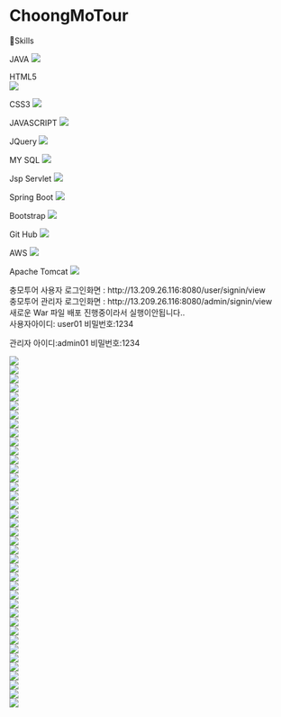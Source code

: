 # ChoongMoTour


  
 
  
 💪Skills
  
 <div class="text-center">
 JAVA
 <img src="https://img.shields.io/badge/JAVA-4479A1?style=flat-square&logo=JAVA&logoColor=white"/>
  
 HTML5  
<img src="https://img.shields.io/badge/HTML5-E34F26?style=flat-square&logo=HTML5&logoColor=white"/>
 
 CSS3
 <img src="https://img.shields.io/badge/CSS3-1572B6?style=flat-square&logo=CSS3&logoColor=white"/>
  
JAVASCRIPT 
<img src="https://img.shields.io/badge/JavaScript-F7DF1E?style=flat-square&logo=JavaScript&logoColor=white"/>
  
  
JQuery
<img src="https://img.shields.io/badge/jQuery-0769AD?style=flat-square&logo=jQuery&logoColor=white"/>
  
  
MY SQL
<img src="https://img.shields.io/badge/MySQL-4479A1?style=flat-square&logo=MySQL&logoColor=white"/>
  
Jsp Servlet
<img src="https://img.shields.io/badge/JSP Servlet-232F3E?style=flat-square&logo=JSP Servlet&logoColor=white"/>
  
  
Spring Boot
<img src="https://img.shields.io/badge/Spring Boot-6DB33F?style=flat-square&logo=Spring Boot&logoColor=white"/>
  
Bootstrap
<img src="https://img.shields.io/badge/Bootstrap-7952B3?style=flat-square&logo=Bootstrap&logoColor=white"/>

Git Hub
<img src="https://img.shields.io/badge/GitHub-181717?style=flat-square&logo=GitHub&logoColor=white"/>
  
AWS
<img src="https://img.shields.io/badge/amazonaws-232F3E?style=flat-square&logo=amazonaws&logoColor=white"/>

Apache Tomcat
<img src="https://img.shields.io/badge/Apache Tomcat-F8DC75?style=flat-square&logo=Apache Tomcat&logoColor=white"/>

  
</div>
충모투어 사용자 로그인화면 : http://13.209.26.116:8080/user/signin/view<br>
충모투어 관리자 로그인화면 : http://13.209.26.116:8080/admin/signin/view
<div class="">새로운 War 파일 배포 진행중이라서 실행이안됩니다..</div>
사용자아이디: user01 
비밀번호:1234

관리자 아이디:admin01
비밀번호:1234


<div class=""><img src ="https://img1.daumcdn.net/thumb/R1280x0/?scode=mtistory2&fname=https%3A%2F%2Fblog.kakaocdn.net%2Fdn%2Fspc2n%2FbtsgKok87uv%2Fxp91CJiPXkPurK1KXa5Km1%2Fimg.jpg"/> </div>
<div class=""><img src= "https://img1.daumcdn.net/thumb/R1280x0/?scode=mtistory2&fname=https%3A%2F%2Fblog.kakaocdn.net%2Fdn%2FMcQuV%2Fbtshbd2N2gJ%2FsfTLLHUtaEZw2LUG3NQ7c0%2Fimg.jpg" /></div>
<div class=""><img src= "https://img1.daumcdn.net/thumb/R1280x0/?scode=mtistory2&fname=https%3A%2F%2Fblog.kakaocdn.net%2Fdn%2FOjwRl%2FbtshceUFvXj%2FB6P4E9thASkxll8xoQ1aMk%2Fimg.jpg" /></div>
<div class=""><img src ="https://img1.daumcdn.net/thumb/R1280x0/?scode=mtistory2&fname=https%3A%2F%2Fblog.kakaocdn.net%2Fdn%2Fq1P7b%2Fbtsg7IiZWK7%2FIRdGOBu6Dsk9sGs9BqQtO0%2Fimg.jpg" /></div>
<div class=""><img src ="https://img1.daumcdn.net/thumb/R1280x0/?scode=mtistory2&fname=https%3A%2F%2Fblog.kakaocdn.net%2Fdn%2Fbqb1xR%2Fbtsg9PagJrZ%2FTSeUt96R3yZCiE480gSnl0%2Fimg.jpg" /></div>
<div class=""><img src ="https://img1.daumcdn.net/thumb/R1280x0/?scode=mtistory2&fname=https%3A%2F%2Fblog.kakaocdn.net%2Fdn%2FcPxdul%2FbtshapPW4yS%2Fk5KF1VNKkTzwHQn2bAGEp1%2Fimg.jpg" /></div>
<div class=""><img src ="https://img1.daumcdn.net/thumb/R1280x0/?scode=mtistory2&fname=https%3A%2F%2Fblog.kakaocdn.net%2Fdn%2FbcKtC3%2Fbtsg9DuzGXj%2FCZRAqbYqYRJg9YFRZTAf41%2Fimg.jpg" /></div>
<div class=""><img src ="https://img1.daumcdn.net/thumb/R1280x0/?scode=mtistory2&fname=https%3A%2F%2Fblog.kakaocdn.net%2Fdn%2FTJFp1%2Fbtsg9Mq4lzU%2FbkSgPHk3F3E0T5xrWwt4c0%2Fimg.jpg" /></div>
<div class=""><img src ="https://img1.daumcdn.net/thumb/R1280x0/?scode=mtistory2&fname=https%3A%2F%2Fblog.kakaocdn.net%2Fdn%2F8Bhcs%2Fbtshce1qLwQ%2FuiUeslIncCvzMMQuJkGwwK%2Fimg.jpg" /></div>
<div class=""><img src ="https://img1.daumcdn.net/thumb/R1280x0/?scode=mtistory2&fname=https%3A%2F%2Fblog.kakaocdn.net%2Fdn%2FDq39h%2Fbtsg3VXflQn%2FSDir35QB4b31Eq5wzCrwL1%2Fimg.jpg" /></div>
<div class=""><img src ="https://img1.daumcdn.net/thumb/R1280x0/?scode=mtistory2&fname=https%3A%2F%2Fblog.kakaocdn.net%2Fdn%2FnqBEv%2Fbtsg9uK2T6s%2FtmQaJNCeX5YKivifpkaYok%2Fimg.jpg" /></div>
<div class=""><img src ="https://img1.daumcdn.net/thumb/R1280x0/?scode=mtistory2&fname=https%3A%2F%2Fblog.kakaocdn.net%2Fdn%2FtY6j5%2Fbtsg7IJ92mZ%2FHng91r9AzDNsUKof2dyEk0%2Fimg.jpg" /></div>
<div class=""><img src ="https://img1.daumcdn.net/thumb/R1280x0/?scode=mtistory2&fname=https%3A%2F%2Fblog.kakaocdn.net%2Fdn%2Fkw02U%2Fbtsg84MTgVk%2F3uJkMNnWqGFIfUC5FTXuU0%2Fimg.jpg" /></div>
<div class=""><img src ="https://img1.daumcdn.net/thumb/R1280x0/?scode=mtistory2&fname=https%3A%2F%2Fblog.kakaocdn.net%2Fdn%2FosJsf%2Fbtsg7HLbG4N%2FKarfER1vsAjZJb8SVN82dK%2Fimg.jpg" /></div>
<div class=""><img src ="https://img1.daumcdn.net/thumb/R1280x0/?scode=mtistory2&fname=https%3A%2F%2Fblog.kakaocdn.net%2Fdn%2FcmljsG%2Fbtsg840p2JQ%2FjnC1oVb9rKuQiAXQTIINy0%2Fimg.jpg" /></div>
<div class=""><img src ="https://img1.daumcdn.net/thumb/R1280x0/?scode=mtistory2&fname=https%3A%2F%2Fblog.kakaocdn.net%2Fdn%2Fb0asDK%2Fbtsg247Kll9%2FpGLSWrzW0Uo5cTtknTGUKk%2Fimg.jpg" /></div>
<div class=""><img src ="https://img1.daumcdn.net/thumb/R1280x0/?scode=mtistory2&fname=https%3A%2F%2Fblog.kakaocdn.net%2Fdn%2FuiZNj%2Fbtshaqafrok%2FXS3RI3svIndxCupvGBNVr0%2Fimg.jpg" /></div>
<div class=""><img src ="https://img1.daumcdn.net/thumb/R1280x0/?scode=mtistory2&fname=https%3A%2F%2Fblog.kakaocdn.net%2Fdn%2FLsxv8%2Fbtsg7HRZzgh%2FU8UzcWZOwJ8IAGkiySnrX1%2Fimg.jpg" /></div>
<div class=""><img src ="https://img1.daumcdn.net/thumb/R1280x0/?scode=mtistory2&fname=https%3A%2F%2Fblog.kakaocdn.net%2Fdn%2Fb9BOfn%2Fbtsg9DgXp6S%2F8kNZWq7wYoOqOekCedfiG0%2Fimg.jpg" /></div>
<div class=""><img src ="https://img1.daumcdn.net/thumb/R1280x0/?scode=mtistory2&fname=https%3A%2F%2Fblog.kakaocdn.net%2Fdn%2FYZFVS%2Fbtsg9fOa6D2%2FJMtNY4lossXVKP8Jx0eHxk%2Fimg.jpg" /></div>
<div class=""><img src ="https://img1.daumcdn.net/thumb/R1280x0/?scode=mtistory2&fname=https%3A%2F%2Fblog.kakaocdn.net%2Fdn%2FbUwjto%2Fbtsg9PBjJoN%2FhxIPrHKtectamVVfS1koQK%2Fimg.jpg" /></div>
<div class=""><img src ="https://img1.daumcdn.net/thumb/R1280x0/?scode=mtistory2&fname=https%3A%2F%2Fblog.kakaocdn.net%2Fdn%2Fb3Me7b%2Fbtsg97hLTvb%2Fg38q57g7DIrq2HvDgrbpYK%2Fimg.jpg" /></div>
<div class=""><img src ="https://img1.daumcdn.net/thumb/R1280x0/?scode=mtistory2&fname=https%3A%2F%2Fblog.kakaocdn.net%2Fdn%2FsN8MU%2Fbtshc5iY8AI%2Fz66tKMS7sa0LaEwt8Fn9b0%2Fimg.jpg" /></div>
<div class=""><img src ="https://img1.daumcdn.net/thumb/R1280x0/?scode=mtistory2&fname=https%3A%2F%2Fblog.kakaocdn.net%2Fdn%2FBtAwo%2Fbtsg96b7g4A%2FwAJC5aAukkY2TZXUaukjd0%2Fimg.jpg" /></div>
<div class=""><img src ="https://img1.daumcdn.net/thumb/R1280x0/?scode=mtistory2&fname=https%3A%2F%2Fblog.kakaocdn.net%2Fdn%2FbfMIXE%2Fbtsg97a1f2A%2FGsmtXIGgdWxUcPZVgC4WzK%2Fimg.jpg" /></div>
<div class=""><img src ="https://img1.daumcdn.net/thumb/R1280x0/?scode=mtistory2&fname=https%3A%2F%2Fblog.kakaocdn.net%2Fdn%2FDtmNv%2Fbtsg9gTRubW%2FbSApAFB7vVf6Znr3kjkhA0%2Fimg.jpg" /></div>
<div class=""><img src ="https://img1.daumcdn.net/thumb/R1280x0/?scode=mtistory2&fname=https%3A%2F%2Fblog.kakaocdn.net%2Fdn%2Ft6Ugn%2Fbtsg4h6NuRt%2FLP4zs3BXQ8WBvq7f52MNN1%2Fimg.jpg" /></div>
<div class=""><img src ="https://img1.daumcdn.net/thumb/R1280x0/?scode=mtistory2&fname=https%3A%2F%2Fblog.kakaocdn.net%2Fdn%2FcZMpJQ%2FbtshaqnLM6Q%2FRl6aHpM9DKxE0fKKDWOVuk%2Fimg.jpg" /></div>
<div class=""><img src ="https://img1.daumcdn.net/thumb/R1280x0/?scode=mtistory2&fname=https%3A%2F%2Fblog.kakaocdn.net%2Fdn%2FcavtvE%2Fbtsg96b7g7R%2FpEKixoRCFxxwT8J0TTeIH1%2Fimg.jpg" /></div>
<div class=""><img src ="https://img1.daumcdn.net/thumb/R1280x0/?scode=mtistory2&fname=https%3A%2F%2Fblog.kakaocdn.net%2Fdn%2FV9a7t%2Fbtshap3vLNL%2Ff9fPCcS4rI5rCZg4RFkJDK%2Fimg.jpg" /></div>
<div class=""><img src ="https://img1.daumcdn.net/thumb/R1280x0/?scode=mtistory2&fname=https%3A%2F%2Fblog.kakaocdn.net%2Fdn%2Fbfw8eq%2Fbtsg85dYHcS%2FWeHifLtKFKrMkS8QHsifM1%2Fimg.jpg" /></div>
<div class=""><img src ="https://img1.daumcdn.net/thumb/R1280x0/?scode=mtistory2&fname=https%3A%2F%2Fblog.kakaocdn.net%2Fdn%2Fej7vfm%2Fbtsg4g7Qv1Z%2Fe8dmJPRF21zqIYeFKbCvR0%2Fimg.jpg" /></div>
<div class=""><img src ="https://img1.daumcdn.net/thumb/R1280x0/?scode=mtistory2&fname=https%3A%2F%2Fblog.kakaocdn.net%2Fdn%2FZ70Ci%2Fbtsg9g0BXHA%2FZIAfO76f7AimHO2noKGuJK%2Fimg.jpg" /></div>
<div class=""><img src ="https://img1.daumcdn.net/thumb/R1280x0/?scode=mtistory2&fname=https%3A%2F%2Fblog.kakaocdn.net%2Fdn%2Flr39A%2Fbtsg9uK2UAI%2FjmkYIzm9h1kvuXcsbXbez1%2Fimg.jpg" /></div>
<div class=""><img src ="https://img1.daumcdn.net/thumb/R1280x0/?scode=mtistory2&fname=https%3A%2F%2Fblog.kakaocdn.net%2Fdn%2FwJgDI%2Fbtsg8brJCtU%2Fe19TmjwG8G1U4BKqlKs7xK%2Fimg.jpg" /></div>
<div class=""><img src ="https://img1.daumcdn.net/thumb/R1280x0/?scode=mtistory2&fname=https%3A%2F%2Fblog.kakaocdn.net%2Fdn%2FcmHhNS%2Fbtsg26LatYG%2FHF7qcsqGEN7fUrf4vXwbi1%2Fimg.jpg" /></div>
<div class=""><img src ="https://img1.daumcdn.net/thumb/R1280x0/?scode=mtistory2&fname=https%3A%2F%2Fblog.kakaocdn.net%2Fdn%2FbPfavB%2Fbtsg4iq8yGW%2FokEOfmpXRJTyA0L6Vm7vo0%2Fimg.jpg" /></div>
<div class=""><img src ="https://img1.daumcdn.net/thumb/R1280x0/?scode=mtistory2&fname=https%3A%2F%2Fblog.kakaocdn.net%2Fdn%2FbPfavB%2Fbtsg4iq8yGW%2FokEOfmpXRJTyA0L6Vm7vo0%2Fimg.jpg" /></div>
<div class=""><img src ="https://img1.daumcdn.net/thumb/R1280x0/?scode=mtistory2&fname=https%3A%2F%2Fblog.kakaocdn.net%2Fdn%2FcTV1QZ%2Fbtshas6Y2yP%2FmwbTahwjM1NbYaG8vJPJ20%2Fimg.jpg" /></div>
<div class=""><img src ="" /></div>
<div class=""><img src ="" /></div>
